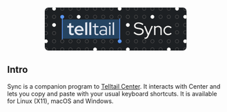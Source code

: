 <p align="center">
  <img src="./logo.svg" height="100px" />
</p>

## Intro

Sync is a companion program to [Telltail Center](https://github.com/ajitid/telltail-center). It interacts with Center and lets you copy and paste with your usual keyboard shortcuts. It is available for Linux (X11), macOS and Windows.
